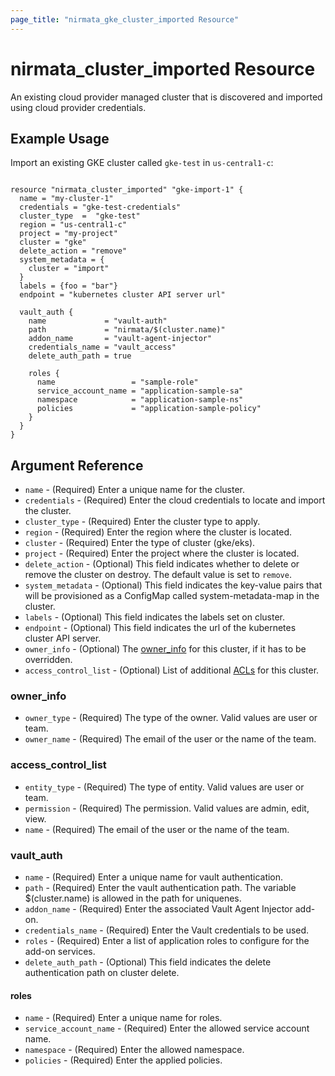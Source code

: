 ```yaml
---
page_title: "nirmata_gke_cluster_imported Resource"
---
```


# nirmata_cluster_imported Resource

An existing cloud provider managed cluster that is discovered and imported using cloud provider credentials.

## Example Usage

Import an existing GKE cluster called `gke-test` in `us-central1-c`:

```hcl

resource "nirmata_cluster_imported" "gke-import-1" {
  name = "my-cluster-1"
  credentials = "gke-test-credentials"
  cluster_type  =  "gke-test"
  region = "us-central1-c"
  project = "my-project"
  cluster = "gke"
  delete_action = "remove"
  system_metadata = {
    cluster = "import"
  }
  labels = {foo = "bar"}
  endpoint = "kubernetes cluster API server url"

  vault_auth {
    name             = "vault-auth"
    path             = "nirmata/$(cluster.name)"
    addon_name       = "vault-agent-injector"
    credentials_name = "vault_access"
    delete_auth_path = true

    roles {
      name                 = "sample-role"
      service_account_name = "application-sample-sa"
      namespace            = "application-sample-ns"
      policies             = "application-sample-policy"
    }
  }
}

```

## Argument Reference

* `name` - (Required) Enter a unique name for the cluster.
* `credentials` - (Required) Enter the cloud credentials to locate and import the cluster.
* `cluster_type` - (Required) Enter the cluster type to apply.
* `region` - (Required) Enter the region where the cluster is located.
* `cluster` - (Required) Enter the type of cluster (gke/eks).
* `project` - (Required) Enter the project where the cluster is located.
* `delete_action` - (Optional) This field indicates whether to delete or remove the cluster on destroy. The default value is set to `remove`.
* `system_metadata` - (Optional) This field indicates the key-value pairs that will be provisioned as a ConfigMap called system-metadata-map in the cluster.
* `labels` - (Optional) This field indicates the labels set on cluster.
* `endpoint` - (Optional) This field indicates the url of the kubernetes cluster API server.
* `owner_info` - (Optional) The [owner_info](#owner_info) for this cluster, if it has to be overridden.
* `access_control_list` - (Optional) List of additional [ACLs](#access_control_list) for this cluster.


### owner_info
* `owner_type` - (Required) The type of the owner. Valid values are user or team.
* `owner_name` - (Required) The email of the user or the name of the team.

### access_control_list
* `entity_type` - (Required) The type of entity. Valid values are user or team.
* `permission` - (Required) The permission. Valid values are admin, edit, view.
* `name` - (Required) The email of the user or the name of the team.

### vault_auth

* `name` - (Required) Enter a unique name for vault authentication. 
* `path` - (Required) Enter the vault authentication path. The variable $(cluster.name) is allowed in the path for uniquenes.
* `addon_name` - (Required) Enter the associated Vault Agent Injector add-on.
* `credentials_name` - (Required) Enter the Vault credentials to be used. 
* `roles` - (Required) Enter a list of application roles to configure for the add-on services.
* `delete_auth_path` - (Optional) This field indicates the delete authentication path on cluster delete.

#### roles

* `name` - (Required) Enter a unique name for roles.
* `service_account_name` - (Required) Enter the allowed service account name.
* `namespace` - (Required) Enter the allowed namespace.
* `policies` - (Required) Enter the applied policies.






